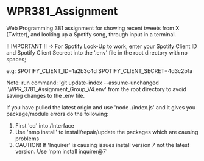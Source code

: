 # WPR381_Assignment
Web Programming 381 assignment for showing recent tweets from X (Twitter), and looking up a Spotify song, through input in a terminal.

!! IMPORTANT !! => For Spotify Look-Up to work, enter your Spotify Client ID and Spotify Client Secrect into the '.env' file in the root directory with no spaces;

e.g: SPOTIFY_CLIENT_ID=1a2b3c4d 
     SPOTIFY_CLIENT_SECRET=4d3c2b1a

Note: run command: 'git update-index --assume-unchanged .\WPR_3781_Assignment_Group_V4\.env' from the root directory to avoid saving changes to the .env file.

If you have pulled the latest origin and use 'node ./index.js' and it gives you package/module errors do the following:
1. First 'cd' into /Interface
2. Use 'nmp install' to install/repair/update the packages which are causing problems
3. CAUTION! If 'Inquirer' is causing issues install version 7 not the latest version. Use 'npm install inquirer@7'
